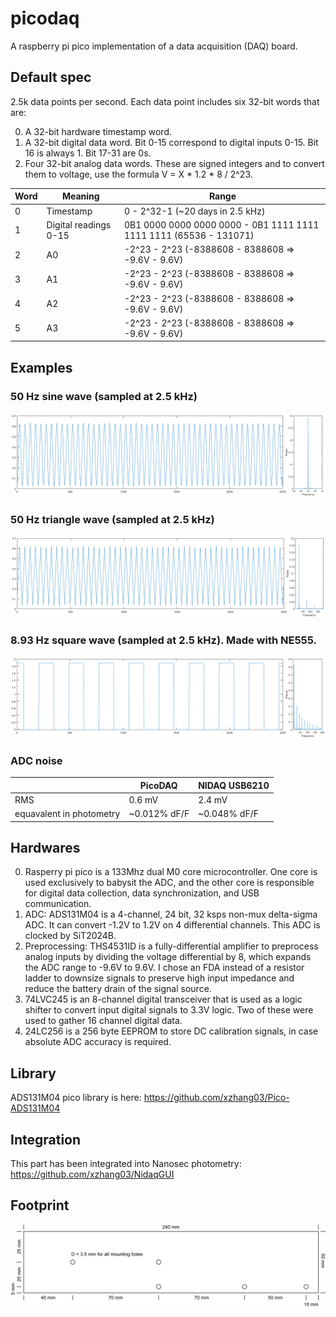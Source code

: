# picodaq
A raspberry pi pico implementation of a data acquisition (DAQ) board.

## Default spec
2.5k data points per second. Each data point includes six 32-bit words that are:

0. A 32-bit hardware timestamp word.
1. A 32-bit digital data word. Bit 0-15 correspond to digital inputs 0-15. Bit 16 is always 1. Bit 17-31 are 0s.
2. Four 32-bit analog data words. These are signed integers and to convert them to voltage, use the formula V = X * 1.2 * 8 / 2^23.

| Word | Meaning | Range |
| ---- | ------- | ----- |
| 0 | Timestamp | 0 - 2^32-1 (~20 days in 2.5 kHz) |
| 1 | Digital readings 0-15 | 0B1 0000 0000 0000 0000 - 0B1 1111 1111 1111 1111 (65536 - 131071) |
| 2 | A0 | -2^23 - 2^23 (-8388608 - 8388608 => -9.6V - 9.6V) | 
| 3 | A1 | -2^23 - 2^23 (-8388608 - 8388608 => -9.6V - 9.6V) | 
| 4 | A2 | -2^23 - 2^23 (-8388608 - 8388608 => -9.6V - 9.6V) | 
| 5 | A3 | -2^23 - 2^23 (-8388608 - 8388608 => -9.6V - 9.6V) | 

## Examples
### 50 Hz sine wave (sampled at 2.5 kHz)
![Sine](https://github.com/xzhang03/picodaq/blob/main/images/sine.png)

### 50 Hz triangle wave (sampled at 2.5 kHz)
![triangle](https://github.com/xzhang03/picodaq/blob/main/images/triangle.png)

### 8.93 Hz square wave (sampled at 2.5 kHz). Made with NE555.
![Square](https://github.com/xzhang03/picodaq/blob/main/images/square.png)

### ADC noise
| | PicoDAQ | NIDAQ USB6210 |
| - | ------- | ---------- |
| RMS | 0.6 mV | 2.4 mV |
| equavalent in photometry | ~0.012% dF/F | ~0.048% dF/F |

## Hardwares
0. Rasperry pi pico is a 133Mhz dual M0 core microcontroller. One core is used exclusively to babysit the ADC, and the other core is responsible for digital data collection, data synchronization, and USB communication.
1. ADC: ADS131M04 is a 4-channel, 24 bit, 32 ksps non-mux delta-sigma ADC. It can convert -1.2V to 1.2V on 4 differential channels. This ADC is clocked by SiT2024B.
2. Preprocessing: THS4531ID is a fully-differential amplifier to preprocess analog inputs by dividing the voltage differential by 8, which expands the ADC range to -9.6V to 9.6V. I chose an FDA instead of a resistor ladder to downsize signals to preserve high input impedance and reduce the battery drain of the signal source.
3. 74LVC245 is an 8-channel digital transceiver that is used as a logic shifter to convert input digital signals to 3.3V logic. Two of these were used to gather 16 channel digital data.
4. 24LC256 is a 256 byte EEPROM to store DC calibration signals, in case absolute ADC accuracy is required.

## Library
ADS131M04 pico library is here: https://github.com/xzhang03/Pico-ADS131M04

## Integration
This part has been integrated into Nanosec photometry: https://github.com/xzhang03/NidaqGUI

## Footprint
![footprint](https://github.com/xzhang03/picodaq/blob/main/PCB/FDA%20v1.1/footprint.png)
